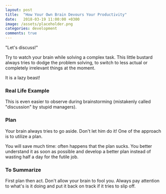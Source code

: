 ```yaml
---
layout: post
title:  "How Your Own Brain Devours Your Productivity"
date:   2018-03-19 11:00:00 +0300
image: /assets/placeholder.png
categories: development
comments: true
---
```


"Let's discuss!"

Try to watch your brain while solving a complex task. This little bustard always tries to dodge the problem solving, to switch to less actual or completely irrelevant things at the moment.

It is a lazy beast!

### Real Life Example

This is even easier to observe during brainstorming (mistakenly called "discussion" by stupid managers).

### Plan

Your brain always tries to go aside. Don't let him do it! One of the approach is to utilize a plan.

You will save much time: often happens that the plan sucks. You better understand it as soon as possible and develop a better plan instead of wasting half a day for the futile job.

### To Summarize

First plan then act. Don't allow your brain to fool you. Always pay attention to what's is it doing and put it back on track if it tries to slip off.